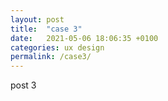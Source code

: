 ```yaml
---
layout: post
title:  "case 3"
date:   2021-05-06 18:06:35 +0100
categories: ux design
permalink: /case3/
---
```

post 3